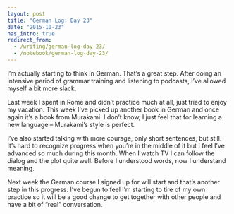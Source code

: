 ```yaml
---
layout: post
title: "German Log: Day 23"
date: "2015-10-23"
has_intro: true
redirect_from:
  - /writing/german-log-day-23/
  - /notebook/german-log-day-23/
---
```


I’m actually starting to think in German. That’s a great step. After doing an intensive period of grammar training and listening to podcasts, I’ve allowed myself a bit more slack.

Last week I spent in Rome and didn’t practice much at all, just tried to enjoy my vacation. This week I’ve picked up another book in German and once again it’s a book from Murakami. I don’t know, I just feel that for learning a new language – Murakami’s style is perfect.

I’ve also started talking with more courage, only short sentences, but still. It’s hard to recognize progress when you’re in the middle of it but I feel I’ve advanced so much during this month. When I watch TV I can follow the dialog and the plot quite well. Before I understood words, now I understand meaning.

Next week the German course I signed up for will start and that’s another step in this progress. I’ve begun to feel I’m starting to tire of my own practice so it will be a good change to get together with other people and have a bit of “real” conversation.
